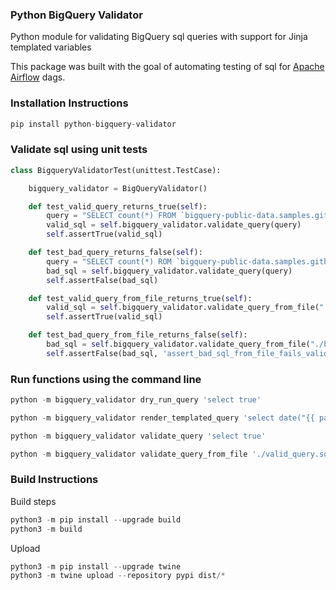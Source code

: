 ### Python BigQuery Validator
Python module for validating BigQuery sql queries with support for Jinja templated variables

This package was built with the goal of automating testing of sql for [Apache Airflow](https://github.com/apache/airflow) dags.

### Installation Instructions
```python
pip install python-bigquery-validator
```

### Validate sql using unit tests

```python
class BigqueryValidatorTest(unittest.TestCase):

    bigquery_validator = BigQueryValidator()

    def test_valid_query_returns_true(self):
        query = "SELECT count(*) FROM `bigquery-public-data.samples.github_timeline`"
        valid_sql = self.bigquery_validator.validate_query(query)
        self.assertTrue(valid_sql)

    def test_bad_query_returns_false(self):
        query = "SELECT count(*) ROM `bigquery-public-data.samples.github_timeline`"
        bad_sql = self.bigquery_validator.validate_query(query)
        self.assertFalse(bad_sql)

    def test_valid_query_from_file_returns_true(self):
        valid_sql = self.bigquery_validator.validate_query_from_file("./valid_query.sql")
        self.assertTrue(valid_sql)

    def test_bad_query_from_file_returns_false(self):
        bad_sql = self.bigquery_validator.validate_query_from_file("./bad_query.sql")
        self.assertFalse(bad_sql, 'assert_bad_sql_from_file_fails_validation')
```

### Run functions using the command line
```python
python -m bigquery_validator dry_run_query 'select true'
```

```python
python -m bigquery_validator render_templated_query 'select date("{{ params.date }}") as date'
```


```python
python -m bigquery_validator validate_query 'select true'
```

```python
python -m bigquery_validator validate_query_from_file './valid_query.sql'
```

### Build Instructions
Build steps
```python
python3 -m pip install --upgrade build
python3 -m build
```

Upload
```python
python3 -m pip install --upgrade twine
python3 -m twine upload --repository pypi dist/*
```
